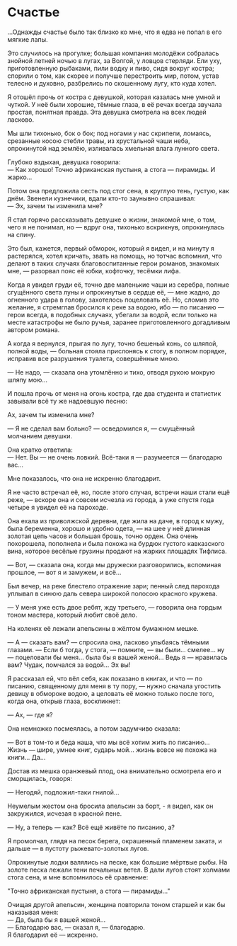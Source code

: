 # Счастье

...Однажды счастье было так близко ко мне, что я едва не попал в его мягкие лапы.

Это случилось на прогулке; большая компания молодёжи собралась знойной летней ночью в лугах, за Волгой, у ловцов стерляди.
Ели уху, приготовленную рыбаками, пили водку и пиво, сидя вокруг костра; спорили о том, как скорее и получше перестроить мир, потом, устав телесно и духовно, разбрелись по скошенному лугу, кто куда хотел.

Я отошёл прочь от костра с девушкой, которая казалась мне умной и чуткой.
У неё были хорошие, тёмные глаза, в её речах всегда звучала простая, понятная правда.
Эта девушка смотрела на всех людей ласково.

Мы шли тихонько, бок о бок; под ногами у нас скрипели, ломаясь, срезанные косою стебли травы, из хрустальной чаши неба, опрокинутой над землёю, изливалась хмельная влага лунного света.

Глубоко вздыхая, девушка говорила:  
— Как хорошо!
Точно африканская пустыня, а стога — пирамиды.
И жарко...

Потом она предложила сесть под стог сена, в круглую тень, густую, как днём.
Звенели кузнечики, вдали кто-то заунывно спрашивал:  
— Эх, зачем ты изменила мне?

Я стал горячо рассказывать девушке о жизни, знакомой мне, о том, чего я не понимал, но — вдруг она, тихонько вскрикнув, опрокинулась на спину.

Это был, кажется, первый обморок, который я видел, и на минуту я растерялся, хотел кричать, звать на помощь, но тотчас вспомнил, что делают в таких случаях благовоспитанные герои романов, знакомых мне, — разорвал пояс её юбки, кофточку, тесёмки лифа.

Когда я увидел груди её, точно две маленькие чаши из серебра, полные сгущённого света луны и опрокинутые в сердце её, — мне жадно, до огненного удара в голову, захотелось поцеловать её.
Но, сломив это желание, я стремглав бросился к реке за водою, ибо — по писанию — герои всегда, в подобных случаях, убегали за водой, если только на месте катастрофы не было ручья, заранее приготовленного догадливым автором романа.

А когда я вернулся, прыгая по лугу, точно бешеный конь, со шляпой, полной воды, — больная стояла прислонясь к стогу, в полном порядке, исправив все разрушения туалета, совершённые мною.

— Не надо, — сказала она утомлённо и тихо, отводя рукою мокрую шляпу мою...

И пошла прочь от меня на огонь костра, где два студента и статистик завывали всё ту же надоевшую песню:

Ах, зачем ты изменила мне?

— Я не сделал вам больно? — осведомился я, — смущённый молчанием девушки.

Она кратко ответила:  
— Нет.
Вы — не очень ловкий.
Всё-таки я — разумеется — благодарю вас...

Мне показалось, что она не искренно благодарит.

Я не часто встречал её, но, после этого случая, встречи наши стали ещё реже, — вскоре она и совсем исчезла из города, а уже спустя года четыре я увидел её на пароходе.

Она ехала из приволжской деревни, где жила на даче, в город к мужу, была беременна, хорошо и удобно одета, — на шее у неё длинная золотая цепь часов и большая брошь, точно орден.
Она очень похорошела, пополнела и была похожа на бурдюк густого кавказского вина, которое весёлые грузины продают на жарких площадях Тифлиса.

— Вот, — сказала она, когда мы дружески разговорились, вспоминая прошлое, — вот я и замужем, и всё...

Был вечер, на реке блестело отражение зари; пенный след парохода уплывал в синюю даль севера широкой полосою красного кружева.

— У меня уже есть двое ребят, жду третьего, — говорила она гордым тоном мастера, который любит своё дело.

На коленях её лежали апельсины в жёлтом бумажном мешке.

— А — сказать вам? — спросила она, ласково улыбаясь тёмными глазами. — Если б тогда, у стога, — помните, — вы были...
смелее...
ну — поцеловали бы меня...
была бы я вашей женой...
Ведь я — нравилась вам?
Чудак, помчался за водой...
Эх вы!

Я рассказал ей, что вёл себя, как показано в книгах, и что — по писанию, священному для меня в ту пору, — нужно сначала угостить девицу в обмороке водою, а целовать её можно только после того, когда она, открыв глаза, воскликнет:

— Ах, — где я?

Она немножко посмеялась, а потом задумчиво сказала:

— Вот в том-то и беда наша, что мы всё хотим жить по писанию...
Жизнь — шире, умнее книг, сударь мой...
жизнь вовсе не похожа на книги...
Да...

Достав из мешка оранжевый плод, она внимательно осмотрела его и сморщилась, говоря:

— Негодяй, подложил-таки гнилой...

Неумелым жестом она бросила апельсин за борт, - я видел, как он закружился, исчезая в красной пене.

— Ну, а теперь — как?
Всё ещё живёте по писанию, а?

Я промолчал, глядя на песок берега, окрашенный пламенем заката, и дальше — в пустоту рыжевато-золотых лугов.

Опрокинутые лодки валялись на песке, как большие мёртвые рыбы.
На золоте песка лежали тени печальных ветел.
В дали лугов стоят холмами стога сена, и мне вспомнилось её сравнение:

"Точно африканская пустыня, а стога — пирамиды..."

Очищая другой апельсин, женщина повторила тоном старшей и как бы наказывая меня:  
— Да, была бы я вашей женой...  
— Благодарю вас, — сказал я, — благодарю.  
Я благодарил её — искренно. 
